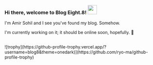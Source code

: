 ### Hi there, welcome to Blog Eight.8! <img src="https://raw.githubusercontent.com/MartinHeinz/MartinHeinz/master/wave.gif" width="30px">

I'm Amir Sohil and I see you've found my blog. Somehow. 

I'm currently working on it; it should be online soon, hopefully. 🤞
<!--
**blog8/blog8** is a ✨ _special_ ✨ repository because its `README.md` (this file) appears on your GitHub profile.

Here are some ideas to get you started:

- 🔭 I’m currently working on ...
- 🌱 I’m currently learning ...
- 👯 I’m looking to collaborate on ...
- 🤔 I’m looking for help with ...
- 💬 Ask me about ...
- 📫 How to reach me: ...
- 😄 Pronouns: ...
- ⚡ Fun fact: ...
-->
<br>
![trophy](https://github-profile-trophy.vercel.app/?username=blog8&theme=onedark)](https://github.com/ryo-ma/github-profile-trophy)

